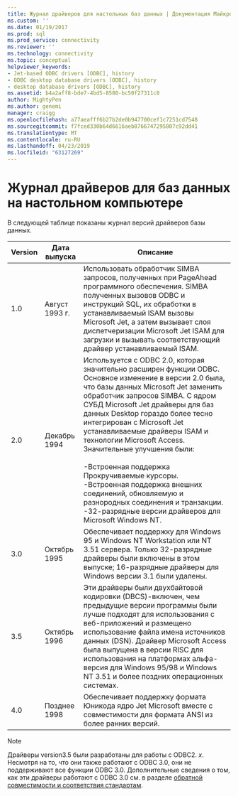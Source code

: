 ```yaml
---
title: Журнал драйверов для настольных баз данных | Документация Майкрософт
ms.custom: ''
ms.date: 01/19/2017
ms.prod: sql
ms.prod_service: connectivity
ms.reviewer: ''
ms.technology: connectivity
ms.topic: conceptual
helpviewer_keywords:
- Jet-based ODBC drivers [ODBC], history
- ODBC desktop database drivers [ODBC], history
- desktop database drivers [ODBC], history
ms.assetid: b4a2aff8-bde7-4bd5-8580-bc50f27311c8
author: MightyPen
ms.author: genemi
manager: craigg
ms.openlocfilehash: a77aeafff6b27b2de0b947700cef1c7251cd7548
ms.sourcegitcommit: f7fced330b64d6616aeb8766747295807c92dd41
ms.translationtype: MT
ms.contentlocale: ru-RU
ms.lasthandoff: 04/23/2019
ms.locfileid: "63127269"
---
```

# <a name="history-of-the-desktop-database-drivers"></a>Журнал драйверов для баз данных на настольном компьютере
В следующей таблице показаны журнал версий драйверов базы данных.  
  
|Version|Дата выпуска|Описание|  
|-------------|------------------|-----------------|  
|1.0|Август 1993 г.|Использовать обработчик SIMBA запросов, полученных при PageAhead программного обеспечения. SIMBA полученных вызовов ODBC и инструкций SQL, их обработки в устанавливаемый ISAM вызовы Microsoft Jet, а затем вызывает слоя диспетчеризации Microsoft Jet ISAM для загрузки и вызывать соответствующий драйвер устанавливаемый ISAM.|  
|2.0|Декабрь 1994|Используется с ODBC 2.0, которая значительно расширен функции ODBC. Основное изменение в версии 2.0 была, что базы данных Microsoft Jet заменить обработчик запросов SIMBA. С ядром СУБД Microsoft Jet драйверы для баз данных Desktop гораздо более тесно интегрирован с Microsoft Jet устанавливаемые драйверы ISAM и технологии Microsoft Access. Значительные улучшения были:<br /><br /> -Встроенная поддержка Прокручиваемые курсоры.<br />-Встроенная поддержка внешних соединений, обновляемую и разнородных соединения и транзакции.<br />-32-разрядные версии драйверов для Microsoft Windows NT.|  
|3.0|Октябрь 1995|Обеспечивает поддержку для Windows 95 и Windows NT Workstation или NT 3.51 сервера. Только 32-разрядные драйверы были включены в этом выпуске; 16-разрядные драйверы для Windows версии 3.1 были удалены.|  
|3.5|Октябрь 1996|Эти драйверы были двухбайтовой кодировки (DBCS)-включен, чем предыдущие версии программы были лучше подходят для использования с веб-приложений и размещено использование файла имена источников данных (DSN). Драйвер Microsoft Access была выпущена в версии RISC для использования на платформах альфа-версия для Windows 95/98 и Windows NT 3.51 и более поздних операционных системах.|  
|4.0|Позднее 1998|Обеспечивает поддержку формата Юникода ядро Jet Microsoft вместе с совместимости для формата ANSI из более ранних версий.|  
  
> [!NOTE]  
>  Драйверы version3.5 были разработаны для работы с ODBC2. *x*. Несмотря на то, что они также работают с ODBC 3.0, они не поддерживают все функции ODBC 3.0. Дополнительные сведения о том, как эти драйверы работают с ODBC 3.0 см. в разделе [обратной совместимости и соответствия стандартам](../../odbc/reference/develop-app/backward-compatibility-and-standards-compliance.md).
